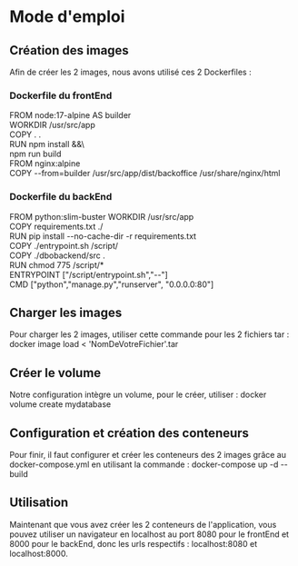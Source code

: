 # Mode d'emploi

## Création des images
Afin de créer les 2 images, nous avons utilisé ces 2 Dockerfiles :
### Dockerfile du frontEnd
  FROM node:17-alpine AS builder  
  WORKDIR /usr/src/app  
  COPY . .  
  RUN npm install &&\  
  npm run build  
  FROM nginx:alpine  
  COPY --from=builder /usr/src/app/dist/backoffice /usr/share/nginx/html  

### Dockerfile du backEnd
  FROM python:slim-buster 
  WORKDIR /usr/src/app  
  COPY requirements.txt ./  
  RUN pip install --no-cache-dir -r requirements.txt  
  COPY ./entrypoint.sh /script/  
  COPY ./dbobackend/src .  
  RUN chmod 775 /script/*  
  ENTRYPOINT ["/script/entrypoint.sh","--"]  
  CMD ["python","manage.py","runserver", "0.0.0.0:80"]   

## Charger les images
Pour charger les 2 images, utiliser cette commande pour les 2 fichiers tar : docker image load < 'NomDeVotreFichier'.tar

## Créer le volume
Notre configuration intègre un volume, pour le créer, utiliser : docker volume create mydatabase

## Configuration et création des conteneurs
Pour finir, il faut configurer et créer les conteneurs des 2 images grâce au docker-compose.yml en utilisant la commande : docker-compose up -d  --build

## Utilisation
Maintenant que vous avez créer les 2 conteneurs de l'application, vous pouvez utiliser un navigateur en localhost au port 8080 pour le frontEnd et 8000 pour le backEnd, donc les urls respectifs : localhost:8080 et localhost:8000.
